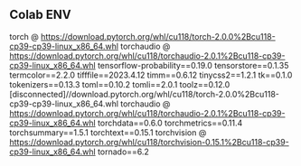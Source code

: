## Colab ENV

torch @ https://download.pytorch.org/whl/cu118/torch-2.0.0%2Bcu118-cp39-cp39-linux_x86_64.whl
torchaudio @ https://download.pytorch.org/whl/cu118/torchaudio-2.0.1%2Bcu118-cp39-cp39-linux_x86_64.whl
tensorflow-probability==0.19.0
tensorstore==0.1.35
termcolor==2.2.0
tifffile==2023.4.12
timm==0.6.12
tinycss2==1.2.1
tk==0.1.0
tokenizers==0.13.3
toml==0.10.2
tomli==2.0.1
toolz==0.12.0
[disconnected]//download.pytorch.org/whl/cu118/torch-2.0.0%2Bcu118-cp39-cp39-linux_x86_64.whl
torchaudio @ https://download.pytorch.org/whl/cu118/torchaudio-2.0.1%2Bcu118-cp39-cp39-linux_x86_64.whl
torchdata==0.6.0
torchmetrics==0.11.4
torchsummary==1.5.1
torchtext==0.15.1
torchvision @ https://download.pytorch.org/whl/cu118/torchvision-0.15.1%2Bcu118-cp39-cp39-linux_x86_64.whl
tornado==6.2
